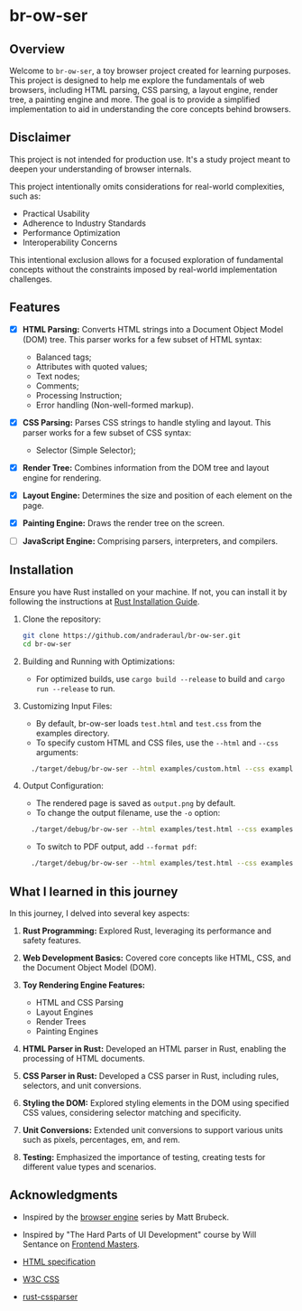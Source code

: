 # br-ow-ser

## Overview

Welcome to `br-ow-ser`, a toy browser project created for learning purposes. This project is designed to help me explore the fundamentals of web browsers, including HTML parsing, CSS parsing, a layout engine, render tree, a painting engine and more. The goal is to provide a simplified implementation to aid in understanding the core concepts behind browsers.

## Disclaimer

This project is not intended for production use. It's a study project meant to deepen your understanding of browser internals.

This project intentionally omits considerations for real-world complexities, such as:

- Practical Usability
- Adherence to Industry Standards
- Performance Optimization
- Interoperability Concerns

This intentional exclusion allows for a focused exploration of fundamental concepts without the constraints imposed by real-world implementation challenges.

## Features

- [x] **HTML Parsing:** Converts HTML strings into a Document Object Model (DOM) tree. This parser works for a few subset of HTML syntax:

  - Balanced tags;
  - Attributes with quoted values;
  - Text nodes;
  - Comments;
  - Processing Instruction;
  - Error handling (Non-well-formed markup).

- [x] **CSS Parsing:** Parses CSS strings to handle styling and layout. This parser works for a few subset of CSS syntax:
  - Selector (Simple Selector);
- [x] **Render Tree:** Combines information from the DOM tree and layout engine for rendering.
- [x] **Layout Engine:** Determines the size and position of each element on the page.
- [x] **Painting Engine:** Draws the render tree on the screen.
- [ ] **JavaScript Engine:** Comprising parsers, interpreters, and compilers.

## Installation

Ensure you have Rust installed on your machine. If not, you can install it by following the instructions at [Rust Installation Guide](https://www.rust-lang.org/tools/install).

1. Clone the repository:

   ```bash
   git clone https://github.com/andraderaul/br-ow-ser.git
   cd br-ow-ser
   ```

2. Building and Running with Optimizations:

   - For optimized builds, use `cargo build --release` to build and `cargo run --release` to run.

3. Customizing Input Files:

   - By default, br-ow-ser loads `test.html` and `test.css` from the examples directory.
   - To specify custom HTML and CSS files, use the `--html` and `--css` arguments:

   ```bash
     ./target/debug/br-ow-ser --html examples/custom.html --css examples/custom.css
   ```

4. Output Configuration:

   - The rendered page is saved as `output.png` by default.
   - To change the output filename, use the `-o` option:

   ```bash
     ./target/debug/br-ow-ser --html examples/test.html --css examples/test.css -o custom_output.png
   ```

   - To switch to PDF output, add `--format pdf`:

   ```bash
     ./target/debug/br-ow-ser --html examples/test.html --css examples/test.css -o custom_output.pdf --format pdf
   ```

## What I learned in this journey

In this journey, I delved into several key aspects:

1. **Rust Programming:** Explored Rust, leveraging its performance and safety features.

2. **Web Development Basics:** Covered core concepts like HTML, CSS, and the Document Object Model (DOM).

3. **Toy Rendering Engine Features:**

   - HTML and CSS Parsing
   - Layout Engines
   - Render Trees
   - Painting Engines

4. **HTML Parser in Rust:** Developed an HTML parser in Rust, enabling the processing of HTML documents.

5. **CSS Parser in Rust:** Developed a CSS parser in Rust, including rules, selectors, and unit conversions.

6. **Styling the DOM:** Explored styling elements in the DOM using specified CSS values, considering selector matching and specificity.

7. **Unit Conversions:** Extended unit conversions to support various units such as pixels, percentages, em, and rem.

8. **Testing:** Emphasized the importance of testing, creating tests for different value types and scenarios.

## Acknowledgments

- Inspired by the [browser engine](https://limpet.net/mbrubeck/2014/08/08/toy-layout-engine-1.html) series by Matt Brubeck.

- Inspired by "The Hard Parts of UI Development" course by Will Sentance on [Frontend Masters](https://frontendmasters.com/courses/hard-parts-ui-dev/).

- [HTML specification](https://html.spec.whatwg.org/multipage/introduction.html)

- [W3C CSS ](https://www.w3.org/TR/CSS/#css)

- [rust-cssparser](https://github.com/servo/rust-cssparser)
